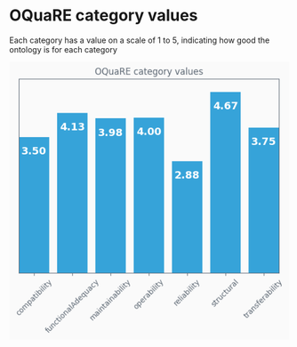 # OQuaRE category values
Each category has a value on a scale of 1 to 5, indicating how good the ontology is for each category

![category values plot](ontologyFBBIcategory_values.png)
